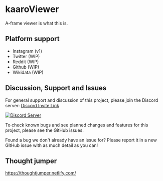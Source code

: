 # kaaroViewer
A-frame viewer is what this is. 

## Platform support
* Instagram (v1)
* Twitter (WIP)
* Reddit (WIP)
* Github (WIP)
* Wikidata (WIP)


## Discussion, Support and Issues
For general support and discussion of this project, please join the Discord server: [Discord Invite Link](https://discord.gg/B2cERQ5)

[![Discord Server](https://discordapp.com/api/guilds/552881714196774953/widget.png?style=banner2)](https://discord.gg/B2cERQ5)

To check known bugs and see planned changes and features for this project, please see the GitHub issues.

Found a bug we don't already have an issue for? Please report it in a new GitHub issue with as much detail as you can!


## Thought jumper
https://thoughtjumper.netlify.com/
